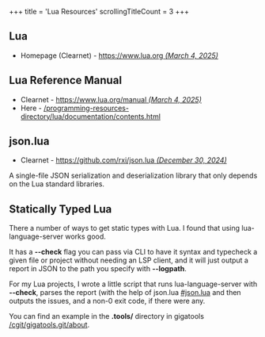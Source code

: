 +++
title               = 'Lua Resources'
scrollingTitleCount = 3
+++

## Lua

- Homepage (Clearnet) - [https://www.lua.org *(March 4, 2025)*](https://www.lua.org)

## Lua Reference Manual

- Clearnet - [https://www.lua.org/manual *(March 4, 2025)*](https://www.lua.org/manual/)
- Here - [/programming-resources-directory/lua/documentation/contents.html](/programming-resources-directory/lua/documentation/contents.html)

## json.lua

- Clearnet - [https://github.com/rxi/json.lua *(December 30, 2024)*](https://github.com/rxi/json.lua)

A single-file JSON serialization and deserialization library that only depends
on the Lua standard libraries.

## Statically Typed Lua

There a number of ways to get static types with Lua. I found that using
lua-language-server works good.

It has a **--check** flag you can pass via CLI to have it syntax and typecheck a
given file or project without needing an LSP client, and it will just output a
report in JSON to the path you specify with **--logpath**.

For my Lua projects, I wrote a little script that runs lua-language-server with
**--check**, parses the report (with the help of json.lua [#json.lua](#json.lua)
and then outputs the issues, and a non-0 exit code, if there were any.

You can find an example in the **.tools/** directory in gigatools
[/cgit/gigatools.git/about](/cgit/gigatools.git/about/).
